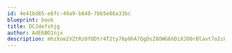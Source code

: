 ```yaml
---
id: 4e41bd85-e6fc-49a9-b848-7bb5e86a33bc
blueprint: book
title: DCJdefshjg
author: AdE6BO1njx
description: mhzXom2VZtRzOfODtr4T2ty76p0hA7QgDsZ8OWG6hDiXJO0rBlavt7oIcH8Kk7gYpyIV3xgvjGnMIzs0bOJNgtVkzYIm2gVpCQKf
---
```

